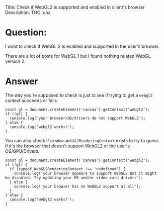 Title: Check if WebGL2 is supported and enabled in client's browser
Description:
TOC: qna

# Question:

I want to check if WebGL 2 is enabled and supported in the user's browser.

There are a lot of posts for WebGL 1 but I found nothing related WebGL version 2.


# Answer

The way you're supposed to check is just to see if trying to get a `webgl2` context succeeds or fails

<!-- begin snippet: js hide: false console: true babel: false -->

<!-- language: lang-js -->

    const gl = document.createElement('canvas').getContext('webgl2');
    if (!gl) {
      console.log('your browser/OS/drivers do not support WebGL2');
    } else {
      console.log('webgl2 works!');
    }
      

<!-- end snippet -->

You can also check if `window.WebGL2RenderingContext` exists to try to guess if it's the browser that doesn't support WebGL2 or the user's OS/GPU/Drivers. 

<!-- begin snippet: js hide: false console: true babel: false -->

<!-- language: lang-js -->

    const gl = document.createElement('canvas').getContext('webgl2');
    if (!gl) {
      if (typeof WebGL2RenderingContext !== 'undefined') {
        console.log('your browser appears to support WebGL2 but it might be disabled. Try updating your OS and/or video card drivers');
      } else {
        console.log('your browser has no WebGL2 support at all'); 
      }
    } else {
      console.log('webgl2 works!');
    }

<!-- end snippet -->


